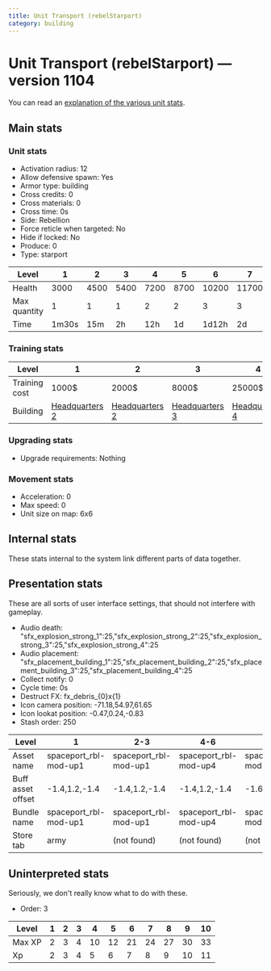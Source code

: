 ```yaml
---
title: Unit Transport (rebelStarport)
category: building
---
```


# Unit Transport (rebelStarport) — version 1104

You can read an [explanation  of the various unit stats](unitexplained.md).

## Main stats

### Unit stats

  * Activation radius: 12
  * Allow defensive spawn: Yes
  * Armor type: building
  * Cross credits: 0
  * Cross materials: 0
  * Cross time: 0s
  * Side: Rebellion
  * Force reticle when targeted: No
  * Hide if locked: No
  * Produce: 0
  * Type: starport

|Level       |1    |2   |3   |4   |5   |6    |7    |8    |9    |10   |
|------------|-----|----|----|----|----|-----|-----|-----|-----|-----|
|Health      |3000 |4500|5400|7200|8700|10200|11700|13200|14700|16200|
|Max quantity|1    |1   |1   |2   |2   |3    |3    |3    |3    |3    |
|Time        |1m30s|15m |2h  |12h |1d  |1d12h|2d   |3d   |6d   |1w3d |


### Training stats

|Level        |1                             |2                             |3                             |4                             |5                             |6                             |7                             |8                             |9                             |10                             |
|-------------|------------------------------|------------------------------|------------------------------|------------------------------|------------------------------|------------------------------|------------------------------|------------------------------|------------------------------|-------------------------------|
|Training cost|1000$                         |2000$                         |8000$                         |25000$                        |65000$                        |225000$                       |325000$                       |650000$                       |1750000$                      |3500000$                       |
|Building     |[Headquarters 2](rebelHQ.html)|[Headquarters 2](rebelHQ.html)|[Headquarters 3](rebelHQ.html)|[Headquarters 4](rebelHQ.html)|[Headquarters 5](rebelHQ.html)|[Headquarters 6](rebelHQ.html)|[Headquarters 7](rebelHQ.html)|[Headquarters 8](rebelHQ.html)|[Headquarters 9](rebelHQ.html)|[Headquarters 10](rebelHQ.html)|


### Upgrading stats

  * Upgrade requirements: Nothing

### Movement stats

  * Acceleration: 0
  * Max speed: 0
  * Unit size on map: 6x6

## Internal stats

These stats internal to the system link different parts of data together.


## Presentation stats

These are all sorts of user interface settings, that should not interfere with gameplay.

  * Audio death: "sfx_explosion_strong_1":25,"sfx_explosion_strong_2":25,"sfx_explosion_strong_3":25,"sfx_explosion_strong_4":25
  * Audio placement: "sfx_placement_building_1":25,"sfx_placement_building_2":25,"sfx_placement_building_3":25,"sfx_placement_building_4":25
  * Collect notify: 0
  * Cycle time: 0s
  * Destruct FX: fx_debris_{0}x{1}
  * Icon camera position: -71.18,54.97,61.65
  * Icon lookat position: -0.47,0.24,-0.83
  * Stash order: 250

|Level            |1                    |2-3                  |4-6                  |7-10                 |
|-----------------|---------------------|---------------------|---------------------|---------------------|
|Asset name       |spaceport_rbl-mod-up1|spaceport_rbl-mod-up1|spaceport_rbl-mod-up4|spaceport_rbl-mod-up7|
|Buff asset offset|-1.4,1.2,-1.4        |-1.4,1.2,-1.4        |-1.4,1.2,-1.4        |-1.6,1.4,-1.6        |
|Bundle name      |spaceport_rbl-mod-up1|spaceport_rbl-mod-up1|spaceport_rbl-mod-up4|spaceport_rbl-mod-up7|
|Store tab        |army                 |(not found)          |(not found)          |(not found)          |


## Uninterpreted stats

Seriously, we don't really know what to do with these.

  * Order: 3

|Level |1|2|3|4 |5 |6 |7 |8 |9 |10|
|------|-|-|-|--|--|--|--|--|--|--|
|Max XP|2|3|4|10|12|21|24|27|30|33|
|Xp    |2|3|4|5 |6 |7 |8 |9 |10|11|


